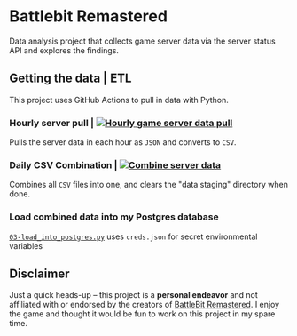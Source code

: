 # Battlebit Remastered
Data analysis project that collects game server data via the server status API and explores the findings.

## Getting the data | **ETL**

This project uses GitHub Actions to pull in data with Python.

### Hourly server pull | [![Hourly game server data pull](https://github.com/bradfordjohnson/battlebit-remastered/actions/workflows/server_api.yml/badge.svg)](https://github.com/bradfordjohnson/battlebit-remastered/actions/workflows/server_api.yml)

Pulls the server data in each hour as `JSON` and converts to `CSV`. 

### Daily CSV Combination | [![Combine server data](https://github.com/bradfordjohnson/battlebit-remastered/actions/workflows/combine_server_data.yml/badge.svg)](https://github.com/bradfordjohnson/battlebit-remastered/actions/workflows/combine_server_data.yml)

Combines all `CSV` files into one, and clears the "data staging" directory when done.

### Load combined data into my Postgres database

[`03-load_into_postgres.py`](scripts/03-load_into_postgres.py) uses `creds.json` for secret environmental variables

## Disclaimer
Just a quick heads-up – this project is a **personal endeavor** and not affiliated with or endorsed by the creators of [BattleBit Remastered](https://joinbattlebit.com/). I enjoy the game and thought it would be fun to work on this project in my spare time.
